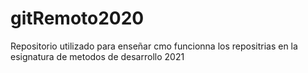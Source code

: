 # gitRemoto2020
Repositorio utilizado para enseñar cmo funcionna los repositrias en la esignatura de metodos de desarrollo 2021
